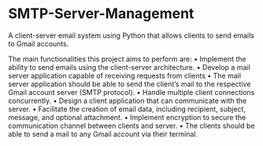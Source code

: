 # SMTP-Server-Management
A client-server email system using Python that allows clients to send emails to Gmail accounts.

The main functionalities this project aims to perform are:
• Implement the ability to send emails using the client-server architecture.
• Develop a mail server application capable of receiving requests from clients
• The mail server application should be able to send the client’s mail to the respective Gmail account server (SMTP protocol).
• Handle multiple client connections concurrently.
• Design a client application that can communicate with the server.
• Facilitate the creation of email data, including recipient, subject, message, and optional attachment.
• Implement encryption to secure the communication channel between clients and server.
• The clients should be able to send a mail to any Gmail account via their terminal.
